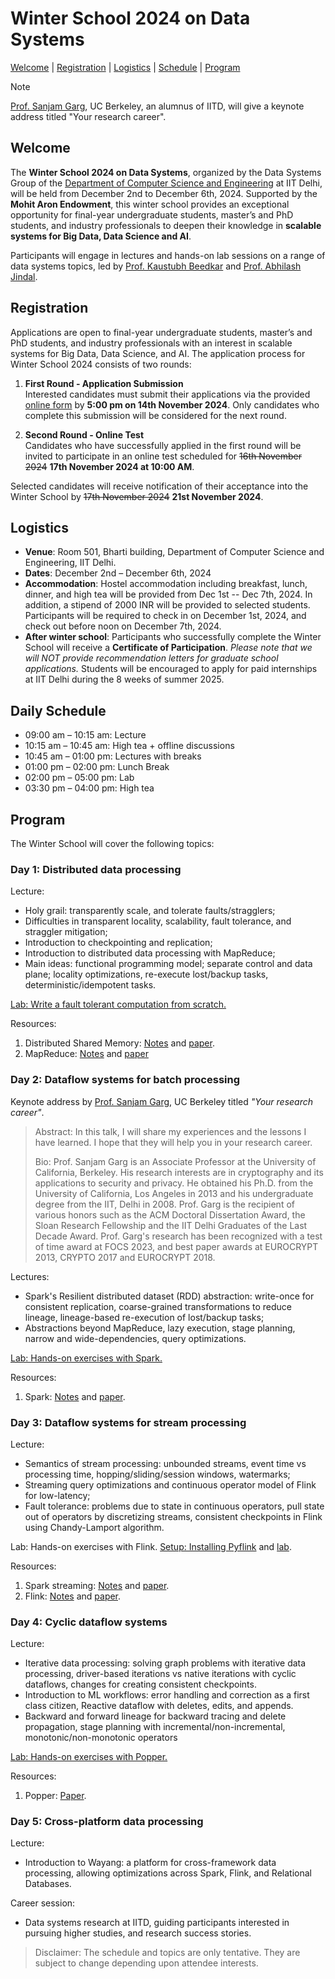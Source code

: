 # Winter School 2024 on Data Systems

[Welcome](#about) | [Registration](#registration)  | [Logistics](#logistics) | [Schedule](#schedule) | [Program](#program)

> [!NOTE]
> [Prof. Sanjam Garg](https://people.eecs.berkeley.edu/~sanjamg/), UC Berkeley,
an alumnus of IITD, will give a keynote address titled "Your research career".


## Welcome<a name="about"></a>
The **Winter School 2024 on Data Systems**, organized by the Data Systems Group
of the [Department of Computer Science and
Engineering](https://www.cse.iitd.ac.in/) at IIT Delhi, will be held from
December 2nd to December 6th, 2024. Supported by the **Mohit Aron Endowment**,
this winter school provides an exceptional opportunity for final-year
undergraduate students, master’s and PhD students, and industry professionals to
deepen their knowledge in **scalable systems for Big Data, Data Science and
AI**. 

Participants will engage in lectures and hands-on lab sessions on a range of
data systems topics, led by [Prof. Kaustubh
Beedkar](https://web.iitd.ac.in/~kbeedkar) and [Prof. Abhilash
Jindal](https://abhilash-jindal.com/). 

## Registration <a name="registration"></a>
Applications are open to final-year undergraduate students, master’s and PhD
students, and industry professionals with an interest in scalable systems for
Big Data, Data Science, and AI. The application process for Winter School 2024
consists of two rounds:

1. **First Round - Application Submission**  
   Interested candidates must submit their applications via the provided [online
   form](https://forms.gle/yFiBrePKKWymrybg7) by **5:00 pm on 14th November
   2024**. Only candidates who complete this submission will be considered for
   the next round.
   
2. **Second Round - Online Test**  
   Candidates who have successfully applied in the first round will be invited
   to participate in an online test scheduled for ~~16th November 2024~~ **17th
   November 2024 at 10:00 AM**.
   
Selected candidates will receive notification of their acceptance into the
Winter School by ~~17th November 2024~~ **21st November 2024**.

## Logistics<a name="logistics"></a>
- **Venue**: Room 501, Bharti building, Department of Computer Science and Engineering, IIT Delhi.
- **Dates**: December 2nd – December 6th, 2024
- **Accommodation**: Hostel accommodation including breakfast, lunch, dinner,
and high tea will be provided from Dec 1st -- Dec 7th, 2024. In addition, a
stipend of 2000 INR will be provided to selected students. Participants will be
required to check in on December 1st, 2024, and check out before noon on
December 7th, 2024.
- **After winter school**: Participants who successfully complete the Winter
School will receive a **Certificate of Participation**. *Please note that we
will NOT provide recommendation letters for graduate school applications.*
Students will be encouraged to apply for paid internships at IIT Delhi during
the 8 weeks of summer 2025.

## Daily Schedule <a name="schedule"></a>
* 09:00 am – 10:15 am: Lecture
* 10:15 am – 10:45 am: High tea + offline discussions
* 10:45 am – 01:00 pm: Lectures with breaks
* 01:00 pm – 02:00 pm: Lunch Break
* 02:00 pm – 05:00 pm: Lab
* 03:30 pm – 04:00 pm: High tea


## Program <a name="program"></a>
The Winter School will cover the following topics:

### Day 1: Distributed data processing
Lecture:
* Holy grail: transparently scale, and tolerate faults/stragglers;
* Difficulties in transparent locality, scalability, fault tolerance, and
straggler mitigation;
* Introduction to checkpointing and replication;
* Introduction to distributed data processing with MapReduce;
* Main ideas: functional programming model; separate control and data plane;
locality optimizations, re-execute lost/backup tasks, deterministic/idempotent
tasks.

[Lab: Write a fault tolerant computation from scratch.](./lab1/)

Resources:
1. Distributed Shared Memory: [Notes](https://github.com/codenet/col733-cloud/blob/main/compute-dsm.md) 
and [paper](https://dl.acm.org/doi/10.1109/2.84877).
2. MapReduce: [Notes](https://github.com/codenet/col733-cloud/blob/main/compute-mr.md) and 
[paper](https://www.usenix.org/legacy/events/osdi04/tech/full_papers/dean/dean.pdf)

### Day 2: Dataflow systems for batch processing
Keynote address by [Prof. Sanjam Garg](https://people.eecs.berkeley.edu/~sanjamg/), UC Berkeley titled *"Your research career"*.
  > Abstract: In this talk, I will share my experiences and the lessons I have
  learned. I hope that they will help you in your research career.
  >
  > Bio: Prof. Sanjam Garg is an Associate Professor at the University of California,
  Berkeley. His research interests are in cryptography and its applications to
  security and privacy. He obtained his Ph.D. from the University of California,
  Los Angeles in 2013 and his undergraduate degree from the IIT, Delhi in 2008.
  Prof. Garg is the recipient of various honors such as the ACM Doctoral
  Dissertation Award, the Sloan Research Fellowship and the IIT Delhi Graduates
  of the Last Decade Award. Prof. Garg's research has been recognized with a
  test of time award at FOCS 2023, and best paper awards at EUROCRYPT 2013,
  CRYPTO 2017 and EUROCRYPT 2018. 

Lectures:
  * Spark's Resilient distributed dataset (RDD) abstraction: write-once for
  consistent replication, coarse-grained transformations to reduce lineage,
  lineage-based re-execution of lost/backup tasks;
  * Abstractions beyond MapReduce, lazy execution, stage planning, narrow
  and wide-dependencies, query optimizations.

[Lab: Hands-on exercises with Spark.](./lab2/lab2.zip)

Resources:
1. Spark: [Notes](https://github.com/codenet/col733-cloud/blob/main/compute-rdd.md) 
and [paper](https://www.usenix.org/system/files/conference/nsdi12/nsdi12-final138.pdf).

### Day 3: Dataflow systems for stream processing
Lecture:
* Semantics of stream processing: unbounded streams, event time vs processing
time, hopping/sliding/session windows, watermarks;
* Streaming query optimizations and continuous operator model of Flink for
low-latency;
* Fault tolerance: problems due to state in continuous operators, pull state
out of operators by discretizing streams, consistent checkpoints in Flink using
Chandy-Lamport algorithm.

Lab: Hands-on exercises with Flink. [Setup: Installing Pyflink](./lab3/setup.ipynb)
and [lab](./lab3/lab3.ipynb).

Resources:
1. Spark streaming: [Notes](https://github.com/codenet/col733-cloud/blob/main/compute-dstreams.md) 
and [paper](https://dl.acm.org/doi/pdf/10.1145/2517349.2522737).
2. Flink: [Notes](https://github.com/codenet/col733-cloud/blob/main/compute-flink.md) and
[paper](https://dl.acm.org/doi/10.14778/3137765.3137777).

### Day 4: Cyclic dataflow systems
Lecture:
* Iterative data processing: solving graph problems with iterative data
processing, driver-based iterations vs native iterations with cyclic dataflows,
changes for creating consistent checkpoints.
* Introduction to ML workflows: error handling and correction as a first class
citizen, Reactive dataflow with deletes, edits, and appends.
* Backward and forward lineage for backward tracing and delete propagation, 
stage planning with incremental/non-incremental, monotonic/non-monotonic
operators

[Lab: Hands-on exercises with Popper.](./lab4/)

Resources:
1. Popper: [Paper](https://dl.acm.org/doi/10.1145/3650203.3663333).

### Day 5: Cross-platform data processing
Lecture:
* Introduction to Wayang: a platform for cross-framework data processing,
allowing optimizations across Spark, Flink, and Relational Databases.

Career session:
* Data systems research at IITD, guiding participants interested
in pursuing higher studies, and research success stories.

> Disclaimer: The schedule and topics are only tentative. They are subject to
change depending upon attendee interests.
